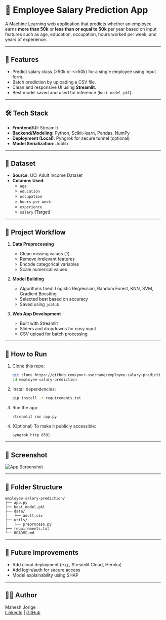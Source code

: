
# 💼 Employee Salary Prediction App

A Machine Learning web application that predicts whether an employee earns **more than 50k** or **less than or equal to 50k** per year based on input features such as age, education, occupation, hours worked per week, and years of experience.

---

## 🚀 Features

- Predict salary class (>50k or <=50k) for a single employee using input form.
- Batch prediction by uploading a CSV file.
- Clean and responsive UI using **Streamlit**.
- Best model saved and used for inference (`best_model.pkl`).

---

## 🛠️ Tech Stack

- **Frontend/UI**: Streamlit  
- **Backend/Modeling**: Python, Scikit-learn, Pandas, NumPy  
- **Deployment (Local)**: Pyngrok for secure tunnel (optional)  
- **Model Serialization**: Joblib

---

## 📁 Dataset

- **Source**: UCI Adult Income Dataset  
- **Columns Used**:  
  - `age`  
  - `education`  
  - `occupation`  
  - `hours-per-week`  
  - `experience`  
  - `salary` (Target)

---

## 🔁 Project Workflow

1. **Data Preprocessing**  
   - Clean missing values (`?`)  
   - Remove irrelevant features  
   - Encode categorical variables  
   - Scale numerical values  

2. **Model Building**  
   - Algorithms tried: Logistic Regression, Random Forest, KNN, SVM, Gradient Boosting  
   - Selected best based on accuracy  
   - Saved using `joblib`

3. **Web App Development**  
   - Built with Streamlit  
   - Sliders and dropdowns for easy input  
   - CSV upload for batch processing  

---

## 🧪 How to Run

1. Clone this repo:
   ```bash
   git clone https://github.com/your-username/employee-salary-prediction.git
   cd employee-salary-prediction
   ```

2. Install dependencies:
   ```bash
   pip install -r requirements.txt
   ```

3. Run the app:
   ```bash
   streamlit run app.py
   ```

4. (Optional) To make it publicly accessible:
   ```bash
   pyngrok http 8501
   ```

---

## 📸 Screenshot

![App Screenshot](screenshots/streamlit_ui.png)

---

## 📂 Folder Structure

```
employee-salary-prediction/
├── app.py
├── best_model.pkl
├── data/
│   └── adult.csv
├── utils/
│   └── preprocess.py
├── requirements.txt
└── README.md
```

---

## 📌 Future Improvements

- Add cloud deployment (e.g., Streamlit Cloud, Heroku)
- Add login/auth for secure access
- Model explainability using SHAP

---

## 👨‍💻 Author

Mahesh Jorige  
[LinkedIn](https://www.linkedin.com/in/maheshjorige/) | [GitHub](https://github.com)
